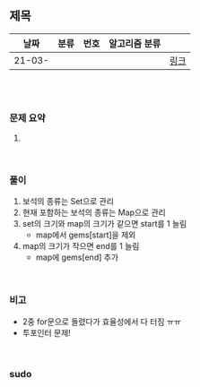 ## 제목

| 날짜   | 분류 | 번호 | 알고리즘 분류 |                                          |
| ------ | ---- | ---- | ------------- | ---------------------------------------- |
| 21-03- |     |      |               | [링크](https://www.acmicpc.net/problem/) |


<br/><br/>

### 문제 요약 

1. 


<br/>

### 풀이

1. 보석의 종류는 Set으로 관리
2. 현재 포함하는 보석의 종류는 Map으로 관리
3. set의 크기와 map의 크기가 같으면 start를 1 늘림 
	- map에서 gems[start]을 제외 
4. map의 크기가 작으면 end를 1 늘림
     - map에 gems[end] 추가


<br/>

### 비고

- 2중 for문으로 돌렸다가 효율성에서 다 터짐 ㅠㅠ
- 투포인터 문제! 


<br/>

### sudo

```java

```